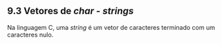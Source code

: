 ## 9.3 Vetores de *char* - *strings*
Na linguagem C, uma *string* é um vetor de caracteres terminado com um caracteres nulo.
